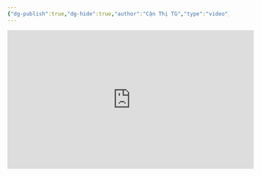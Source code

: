 ```yaml
---
{"dg-publish":true,"dg-hide":true,"author":"Cận Thị TG","type":"video","genre":"review","tags":["snack","bimbim","food"],"title":"Xếp hạng TẤT CẢ các loại Bim Bim (khongnoithat)","permalink":"/ban-than/trai-nghiem/xep-hang-tat-ca-cac-loai-bim-bim-khongnoithat/","hide":true,"dgPassFrontmatter":true}
---
```



<iframe width="560" height="315" src="https://www.youtube.com/embed/8WI0Z1wxNDs?si=D_DyV6lnt5qYfvBj" title="YouTube video player" frameborder="0" allow="accelerometer; autoplay; clipboard-write; encrypted-media; gyroscope; picture-in-picture; web-share" allowfullscreen></iframe>